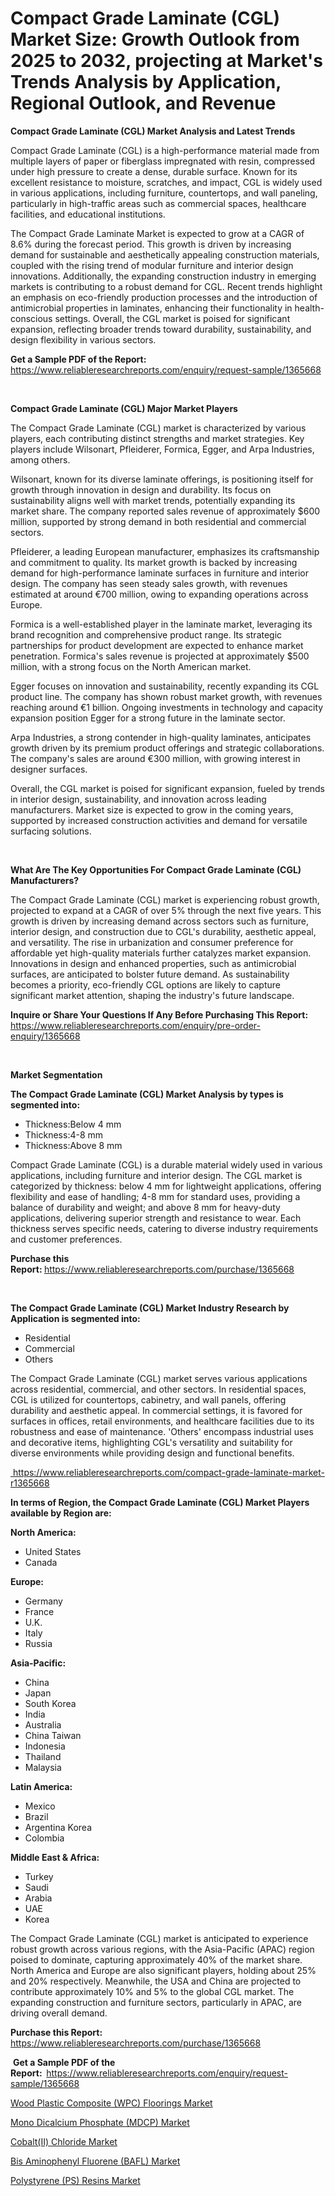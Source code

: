 <p><h1>Compact Grade Laminate (CGL) Market Size: Growth Outlook from 2025 to 2032, projecting at Market's Trends Analysis by Application, Regional Outlook, and Revenue</h1></p><p><strong>Compact Grade Laminate (CGL) Market Analysis and Latest Trends</strong></p>
<p><p>Compact Grade Laminate (CGL) is a high-performance material made from multiple layers of paper or fiberglass impregnated with resin, compressed under high pressure to create a dense, durable surface. Known for its excellent resistance to moisture, scratches, and impact, CGL is widely used in various applications, including furniture, countertops, and wall paneling, particularly in high-traffic areas such as commercial spaces, healthcare facilities, and educational institutions.</p><p>The Compact Grade Laminate Market is expected to grow at a CAGR of 8.6% during the forecast period. This growth is driven by increasing demand for sustainable and aesthetically appealing construction materials, coupled with the rising trend of modular furniture and interior design innovations. Additionally, the expanding construction industry in emerging markets is contributing to a robust demand for CGL. Recent trends highlight an emphasis on eco-friendly production processes and the introduction of antimicrobial properties in laminates, enhancing their functionality in health-conscious settings. Overall, the CGL market is poised for significant expansion, reflecting broader trends toward durability, sustainability, and design flexibility in various sectors.</p></p>
<p><strong>Get a Sample PDF of the Report:&nbsp;</strong> <a href="https://www.reliableresearchreports.com/enquiry/request-sample/1365668?utm_campaign=13&utm_medium=2&utm_source=Github&utm_content=ia&utm_term=01022025&utm_id=compact-grade-laminate-cgl">https://www.reliableresearchreports.com/enquiry/request-sample/1365668</a></p>
<p>&nbsp;</p>
<p><strong>Compact Grade Laminate (CGL) Major Market Players</strong></p>
<p><p>The Compact Grade Laminate (CGL) market is characterized by various players, each contributing distinct strengths and market strategies. Key players include Wilsonart, Pfleiderer, Formica, Egger, and Arpa Industries, among others.</p><p>Wilsonart, known for its diverse laminate offerings, is positioning itself for growth through innovation in design and durability. Its focus on sustainability aligns well with market trends, potentially expanding its market share. The company reported sales revenue of approximately $600 million, supported by strong demand in both residential and commercial sectors.</p><p>Pfleiderer, a leading European manufacturer, emphasizes its craftsmanship and commitment to quality. Its market growth is backed by increasing demand for high-performance laminate surfaces in furniture and interior design. The company has seen steady sales growth, with revenues estimated at around €700 million, owing to expanding operations across Europe.</p><p>Formica is a well-established player in the laminate market, leveraging its brand recognition and comprehensive product range. Its strategic partnerships for product development are expected to enhance market penetration. Formica's sales revenue is projected at approximately $500 million, with a strong focus on the North American market.</p><p>Egger focuses on innovation and sustainability, recently expanding its CGL product line. The company has shown robust market growth, with revenues reaching around €1 billion. Ongoing investments in technology and capacity expansion position Egger for a strong future in the laminate sector.</p><p>Arpa Industries, a strong contender in high-quality laminates, anticipates growth driven by its premium product offerings and strategic collaborations. The company's sales are around €300 million, with growing interest in designer surfaces.</p><p>Overall, the CGL market is poised for significant expansion, fueled by trends in interior design, sustainability, and innovation across leading manufacturers. Market size is expected to grow in the coming years, supported by increased construction activities and demand for versatile surfacing solutions.</p></p>
<p>&nbsp;</p>
<p><strong>What Are The Key Opportunities For Compact Grade Laminate (CGL) Manufacturers?</strong></p>
<p><p>The Compact Grade Laminate (CGL) market is experiencing robust growth, projected to expand at a CAGR of over 5% through the next five years. This growth is driven by increasing demand across sectors such as furniture, interior design, and construction due to CGL's durability, aesthetic appeal, and versatility. The rise in urbanization and consumer preference for affordable yet high-quality materials further catalyzes market expansion. Innovations in design and enhanced properties, such as antimicrobial surfaces, are anticipated to bolster future demand. As sustainability becomes a priority, eco-friendly CGL options are likely to capture significant market attention, shaping the industry's future landscape.</p></p>
<p><strong>Inquire or Share Your Questions If Any Before Purchasing This Report:</strong> <a href="https://www.reliableresearchreports.com/enquiry/pre-order-enquiry/1365668?utm_campaign=13&utm_medium=2&utm_source=Github&utm_content=ia&utm_term=01022025&utm_id=compact-grade-laminate-cgl">https://www.reliableresearchreports.com/enquiry/pre-order-enquiry/1365668</a></p>
<p>&nbsp;</p>
<p><strong>Market Segmentation</strong></p>
<p><strong>The Compact Grade Laminate (CGL) Market Analysis by types is segmented into:</strong></p>
<p><ul><li>Thickness:Below 4 mm</li><li>Thickness:4-8 mm</li><li>Thickness:Above 8 mm</li></ul></p>
<p><p>Compact Grade Laminate (CGL) is a durable material widely used in various applications, including furniture and interior design. The CGL market is categorized by thickness: below 4 mm for lightweight applications, offering flexibility and ease of handling; 4-8 mm for standard uses, providing a balance of durability and weight; and above 8 mm for heavy-duty applications, delivering superior strength and resistance to wear. Each thickness serves specific needs, catering to diverse industry requirements and customer preferences.</p></p>
<p><strong>Purchase this Report:&nbsp;</strong><a href="https://www.reliableresearchreports.com/purchase/1365668?utm_campaign=13&utm_medium=2&utm_source=Github&utm_content=ia&utm_term=01022025&utm_id=compact-grade-laminate-cgl">https://www.reliableresearchreports.com/purchase/1365668</a></p>
<p>&nbsp;</p>
<p><strong>The Compact Grade Laminate (CGL) Market Industry Research by Application is segmented into:</strong></p>
<p><ul><li>Residential</li><li>Commercial</li><li>Others</li></ul></p>
<p><p>The Compact Grade Laminate (CGL) market serves various applications across residential, commercial, and other sectors. In residential spaces, CGL is utilized for countertops, cabinetry, and wall panels, offering durability and aesthetic appeal. In commercial settings, it is favored for surfaces in offices, retail environments, and healthcare facilities due to its robustness and ease of maintenance. 'Others' encompass industrial uses and decorative items, highlighting CGL's versatility and suitability for diverse environments while providing design and functional benefits.</p></p>
<p><a href="https://www.reliableresearchreports.com/compact-grade-laminate-market-r1365668?utm_campaign=13&utm_medium=2&utm_source=Github&utm_content=ia&utm_term=01022025&utm_id=compact-grade-laminate-cgl">&nbsp;https://www.reliableresearchreports.com/compact-grade-laminate-market-r1365668</a></p>
<p><strong>In terms of Region, the Compact Grade Laminate (CGL) Market Players available by Region are:</strong></p>
<p>
    <p> <strong> North America: </strong>
        <ul>
            <li>United States</li>
            <li>Canada</li>
        </ul>
        </p> 
    <p> <strong> Europe: </strong>
        <ul>
            <li>Germany</li>
            <li>France</li>
            <li>U.K.</li>
            <li>Italy</li>
            <li>Russia</li>
        </ul>
        </p> 
    <p> <strong> Asia-Pacific: </strong>
        <ul>
            <li>China</li>
            <li>Japan</li>
            <li>South Korea</li>
            <li>India</li>
            <li>Australia</li>
            <li>China Taiwan</li>
            <li>Indonesia</li>
            <li>Thailand</li>
            <li>Malaysia</li>
        </ul>
        </p> 
    <p> <strong> Latin America: </strong>
        <ul>
            <li>Mexico</li>
            <li>Brazil</li>
            <li>Argentina Korea</li>
            <li>Colombia</li>
        </ul>
        </p> 
    <p> <strong> Middle East & Africa: </strong>
        <ul>
            <li>Turkey</li>
            <li>Saudi</li>
            <li>Arabia</li>
            <li>UAE</li>
            <li>Korea</li>
        </ul>
    </p>
    </p>
<p><p>The Compact Grade Laminate (CGL) market is anticipated to experience robust growth across various regions, with the Asia-Pacific (APAC) region poised to dominate, capturing approximately 40% of the market share. North America and Europe are also significant players, holding about 25% and 20% respectively. Meanwhile, the USA and China are projected to contribute approximately 10% and 5% to the global CGL market. The expanding construction and furniture sectors, particularly in APAC, are driving overall demand.</p></p>
<p><strong>Purchase this Report: </strong><a href="https://www.reliableresearchreports.com/purchase/1365668?utm_campaign=13&utm_medium=2&utm_source=Github&utm_content=ia&utm_term=01022025&utm_id=compact-grade-laminate-cgl">https://www.reliableresearchreports.com/purchase/1365668</a></p>
<p>&nbsp;<strong>Get a Sample PDF of the Report:&nbsp;&nbsp;</strong><a href="https://www.reliableresearchreports.com/enquiry/request-sample/1365668?utm_campaign=13&utm_medium=2&utm_source=Github&utm_content=ia&utm_term=01022025&utm_id=compact-grade-laminate-cgl">https://www.reliableresearchreports.com/enquiry/request-sample/1365668</a></p>
<p><strong></strong></p>
<p><p><a href="https://github.com/ahmalaloanne/Market-Research-Report-List-1/blob/main/wood-plastic-composite-wpc-floorings-market.md?utm_campaign=13&utm_medium=2&utm_source=Github&utm_content=ia&utm_term=01022025&utm_id=compact-grade-laminate-cgl">Wood Plastic Composite (WPC) Floorings Market</a></p><p><a href="https://github.com/njockebogris/Market-Research-Report-List-1/blob/main/mono-dicalcium-phosphate-mdcp-market.md?utm_campaign=13&utm_medium=2&utm_source=Github&utm_content=ia&utm_term=01022025&utm_id=compact-grade-laminate-cgl">Mono Dicalcium Phosphate (MDCP) Market</a></p><p><a href="https://github.com/raffadongraffadong/Market-Research-Report-List-1/blob/main/cobaltii-chloride-market.md?utm_campaign=13&utm_medium=2&utm_source=Github&utm_content=ia&utm_term=01022025&utm_id=compact-grade-laminate-cgl">Cobalt(II) Chloride Market</a></p><p><a href="https://github.com/krinerstormy331/Market-Research-Report-List-1/blob/main/bis-aminophenyl-fluorene-bafl-market.md?utm_campaign=13&utm_medium=2&utm_source=Github&utm_content=ia&utm_term=01022025&utm_id=compact-grade-laminate-cgl">Bis Aminophenyl Fluorene (BAFL) Market</a></p><p><a href="https://github.com/dolorespeddico90/Market-Research-Report-List-1/blob/main/polystyrene-ps-resins-market.md?utm_campaign=13&utm_medium=2&utm_source=Github&utm_content=ia&utm_term=01022025&utm_id=compact-grade-laminate-cgl">Polystyrene (PS) Resins Market</a></p></p>